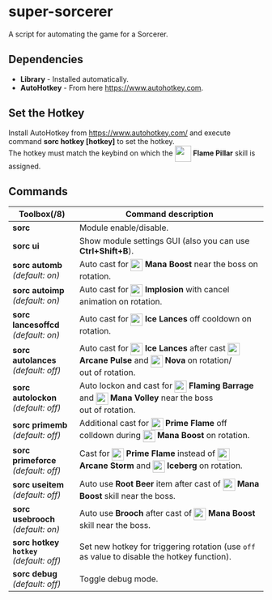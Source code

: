 # super-sorcerer

A script for automating the game for a Sorcerer.

## Dependencies

* **Library** - Installed automatically.
* **AutoHotkey** - From here https://www.autohotkey.com.

## Set the Hotkey

Install AutoHotkey from https://www.autohotkey.com/ and execute command **sorc hotkey [hotkey]** to set the hotkey.   
The hotkey must match the keybind on which the <img width="32" height="32" valign="middle" src="https://teralore.com/items/icon_skills/auraburn_tex.png"> **Flame Pillar** skill is assigned.

## Commands

Toolbox(/8)| Command description
--- | ---
**sorc** | Module enable/disable.
**sorc ui** | Show module settings GUI (also you can use **Ctrl+Shift+B**).
**sorc automb**<br>*(default: on)* | Auto cast for <img width="24" height="24" valign="middle" src="https://teralore.com/items/icon_skills/c5_strengthenmana.png"> **Mana Boost** near the boss on rotation.
**sorc autoimp**<br>*(default: on)* | Auto cast for <img width="24" height="24" valign="middle" src="https://teralore.com/items/icon_skills/collapse_tex.png"> **Implosion** with cancel animation on rotation.
**sorc lancesoffcd**<br>*(default: on)* | Auto cast for <img width="24" height="24" valign="middle" src="https://teralore.com/items/icon_skills/icespear_tex.png"> **Ice Lances** off cooldown on rotation.
**sorc autolances**<br>*(default: off)* | Auto cast for <img width="24" height="24" valign="middle" src="https://teralore.com/items/icon_skills/icespear_tex.png"> **Ice Lances** after cast <img width="24" height="24" valign="middle" src="https://teralore.com/items/icon_skills/blastball_tex.png"> **Arcane Pulse** and <img width="24" height="24" valign="middle" src="https://teralore.com/items/icon_skills/manaburst_tex.png"> **Nova** on rotation/<br>out of rotation.
**sorc autolockon**<br>*(default: off)* | Auto lockon and cast for <img width="24" height="24" valign="middle" src="https://teralore.com/items/icon_skills/trackinginferno_tex.png"> **Flaming Barrage** and <img width="24" height="24" valign="middle" src="https://teralore.com/items/icon_skills/mpsink_tex.png"> **Mana Volley** near the boss<br>out of rotation.
**sorc primemb**<br>*(default: off)* | Additional cast for <img width="24" height="24" valign="middle" src="https://teralore.com/items/icon_skills/primalfire_tex.png"> **Prime Flame** off colldown during <img width="24" height="24" valign="middle" src="https://teralore.com/items/icon_skills/c5_strengthenmana.png"> **Mana Boost** on rotation.
**sorc primeforce**<br>*(default: off)* | Cast for <img width="24" height="24" valign="middle" src="https://teralore.com/items/icon_skills/primalfire_tex.png"> **Prime Flame** instead of <img width="24" height="24" valign="middle" src="https://teralore.com/items/icon_skills/visionfirestorm_tex.png"> **Arcane Storm** and <img width="24" height="24" valign="middle" src="https://teralore.com/items/icon_skills/upliftedglacier_tex.png"> **Iceberg** on rotation.
**sorc useitem**<br>*(default: off)* | Auto use **Root Beer** item after cast of <img width="24" height="24" valign="middle" src="https://teralore.com/items/icon_skills/c5_strengthenmana.png"> **Mana Boost** skill near the boss.
**sorc usebrooch**<br>*(default: on)* | Auto use **Brooch** after cast of <img width="24" height="24" valign="middle" src="https://teralore.com/items/icon_skills/c5_strengthenmana.png"> **Mana Boost** skill near the boss.
**sorc hotkey `hotkey`**<br>*(default: off)* | Set new hotkey for triggering rotation (use `off` as value to disable the hotkey function).
**sorc debug**<br>*(default: off)* | Toggle debug mode.
